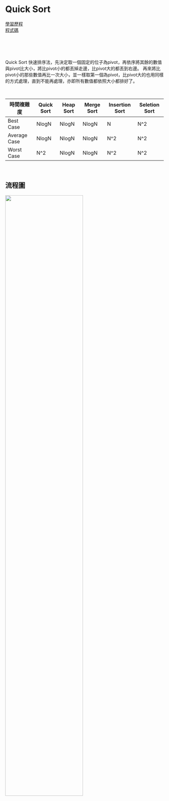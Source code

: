 # Quick Sort
[學習歷程](https://nbviewer.jupyter.org/github/jiaying777/DATA-STRUCTURES-AND-ALGORITHMS/blob/master/HW1/Quick%20Sort%20程式碼與學習歷程.ipynb)<br>
[程式碼](https://github.com/jiaying777/DATA-STRUCTURES-AND-ALGORITHMS/blob/master/HW1/Quick_Sort_05113009.py)
<br/><br/><br/><br/><br/>

Quick Sort 快速排序法，先決定取一個固定的位子為pivot，再依序將其餘的數值與pivot比大小，將比pivot小的都丟掉走邊，比pivot大的都丟到右邊。 再來將比pivot小的那些數值再比一次大小，並一樣取第一個為pivot，比pivot大的也用同樣的方式處理，直到不能再處理，亦即所有數值都依照大小都排好了。

<br>

時間複雜度  | Quick Sort | Heap Sort | Merge Sort | Insertion Sort | Seletion Sort| 
-------------|------------|-----------|------------|----------------|--------------|
Best Case    | NlogN      |NlogN |NlogN |N|N^2
Average Case | NlogN      |NlogN |NlogN |N^2|N^2
Worst Case   | N^2        |NlogN |NlogN |N^2|N^2

<br>

## 流程圖
<img src="https://github.com/jiaying777/DATA-STRUCTURES-AND-ALGORITHMS/blob/master/圖/Quick%20Sort%20Demo.jpg" width="70%" >

